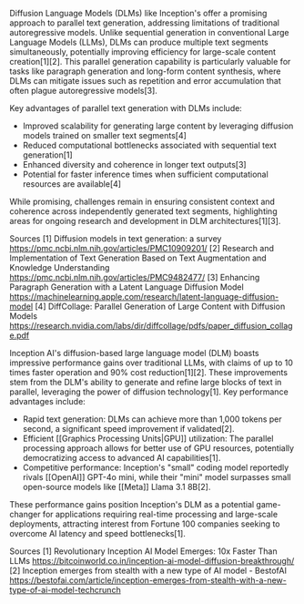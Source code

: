 Diffusion Language Models (DLMs) like Inception's offer a promising approach to parallel text generation, addressing limitations of traditional autoregressive models. Unlike sequential generation in conventional Large Language Models (LLMs), DLMs can produce multiple text segments simultaneously, potentially improving efficiency for large-scale content creation[1][2]. This parallel generation capability is particularly valuable for tasks like paragraph generation and long-form content synthesis, where DLMs can mitigate issues such as repetition and error accumulation that often plague autoregressive models[3].

Key advantages of parallel text generation with DLMs include:

* Improved scalability for generating large content by leveraging diffusion models trained on smaller text segments[4]
* Reduced computational bottlenecks associated with sequential text generation[1]
* Enhanced diversity and coherence in longer text outputs[3]
* Potential for faster inference times when sufficient computational resources are available[4]

While promising, challenges remain in ensuring consistent context and coherence across independently generated text segments, highlighting areas for ongoing research and development in DLM architectures[1][3].

Sources
[1] Diffusion models in text generation: a survey https://pmc.ncbi.nlm.nih.gov/articles/PMC10909201/
[2] Research and Implementation of Text Generation Based on Text Augmentation and Knowledge Understanding https://pmc.ncbi.nlm.nih.gov/articles/PMC9482477/
[3] Enhancing Paragraph Generation with a Latent Language Diffusion Model https://machinelearning.apple.com/research/latent-language-diffusion-model
[4] DiffCollage: Parallel Generation of Large Content with Diffusion Models https://research.nvidia.com/labs/dir/diffcollage/pdfs/paper_diffusion_collage.pdf

Inception AI's diffusion-based large language model (DLM) boasts impressive performance gains over traditional LLMs, with claims of up to 10 times faster operation and 90% cost reduction[1][2]. These improvements stem from the DLM's ability to generate and refine large blocks of text in parallel, leveraging the power of diffusion technology[1]. Key performance advantages include:

* Rapid text generation: DLMs can achieve more than 1,000 tokens per second, a significant speed improvement if validated[2].
* Efficient [[Graphics Processing Units|GPU]] utilization: The parallel processing approach allows for better use of GPU resources, potentially democratizing access to advanced AI capabilities[1].
* Competitive performance: Inception's "small" coding model reportedly rivals [[OpenAI]] GPT-4o mini, while their "mini" model surpasses small open-source models like [[Meta]]  Llama 3.1 8B[2].

These performance gains position Inception's DLM as a potential game-changer for applications requiring real-time processing and large-scale deployments, attracting interest from Fortune 100 companies seeking to overcome AI latency and speed bottlenecks[1].

Sources
[1] Revolutionary Inception AI Model Emerges: 10x Faster Than LLMs https://bitcoinworld.co.in/inception-ai-model-diffusion-breakthrough/
[2] Inception emerges from stealth with a new type of AI model - BestofAI https://bestofai.com/article/inception-emerges-from-stealth-with-a-new-type-of-ai-model-techcrunch
